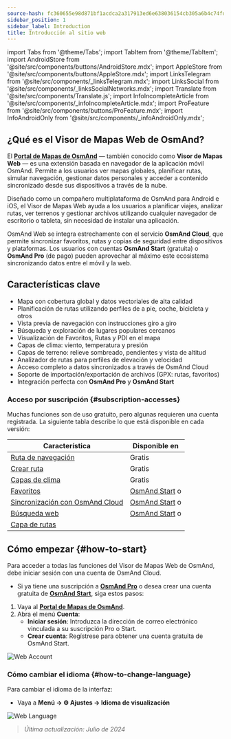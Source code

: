 ```yaml
---
source-hash: fc360655e98d871bf1acdca2a317913ed6e638036154cb305a6b4c74fd518f33
sidebar_position: 1
sidebar_label: Introduction
title: Introducción al sitio web
---
```

import Tabs from '@theme/Tabs';
import TabItem from '@theme/TabItem';
import AndroidStore from '@site/src/components/buttons/AndroidStore.mdx';
import AppleStore from '@site/src/components/buttons/AppleStore.mdx';
import LinksTelegram from '@site/src/components/_linksTelegram.mdx';
import LinksSocial from '@site/src/components/_linksSocialNetworks.mdx';
import Translate from '@site/src/components/Translate.js';
import InfoIncompleteArticle from '@site/src/components/_infoIncompleteArticle.mdx';
import ProFeature from '@site/src/components/buttons/ProFeature.mdx';
import InfoAndroidOnly from '@site/src/components/_infoAndroidOnly.mdx';


<InfoIncompleteArticle/>

## ¿Qué es el Visor de Mapas Web de OsmAnd?

El [**Portal de Mapas de OsmAnd**](https://osmand.net/map) — también conocido como **Visor de Mapas Web** — es una extensión basada en navegador de la aplicación móvil OsmAnd. Permite a los usuarios ver mapas globales, planificar rutas, simular navegación, gestionar datos personales y acceder a contenido sincronizado desde sus dispositivos a través de la nube.

Diseñado como un compañero multiplataforma de OsmAnd para Android e iOS, el Visor de Mapas Web ayuda a los usuarios a planificar viajes, analizar rutas, ver terrenos y gestionar archivos utilizando cualquier navegador de escritorio o tableta, sin necesidad de instalar una aplicación.

OsmAnd Web se integra estrechamente con el servicio **OsmAnd Cloud**, que permite sincronizar favoritos, rutas y copias de seguridad entre dispositivos y plataformas. Los usuarios con cuentas **OsmAnd Start** (gratuita) o **OsmAnd Pro** (de pago) pueden aprovechar al máximo este ecosistema sincronizando datos entre el móvil y la web.



## Características clave

- Mapa con cobertura global y datos vectoriales de alta calidad
- Planificación de rutas utilizando perfiles de a pie, coche, bicicleta y otros
- Vista previa de navegación con instrucciones giro a giro
- Búsqueda y exploración de lugares populares cercanos
- Visualización de Favoritos, Rutas y PDI en el mapa
- Capas de clima: viento, temperatura y presión
- Capas de terreno: relieve sombreado, pendientes y vista de altitud
- Analizador de rutas para perfiles de elevación y velocidad
- Acceso completo a datos sincronizados a través de OsmAnd Cloud
- Soporte de importación/exportación de archivos (GPX: rutas, favoritos)
- Integración perfecta con **OsmAnd Pro** y **OsmAnd Start**



### Acceso por suscripción {#subscription-accesses}

Muchas funciones son de uso gratuito, pero algunas requieren una cuenta registrada.
La siguiente tabla describe lo que está disponible en cada versión:

| Característica | Disponible en |
|--------|--------------|
| [Ruta de navegación](./planner.md) | Gratis |
| [Crear ruta](./planner.md) | Gratis |
| [Capas de clima](./web-map.md) | Gratis |
| [Favoritos](./web-map.md) | [OsmAnd Start](https://osmand.net/blog/start) o <ProFeature/> |
| [Sincronización con OsmAnd Cloud](./web-cloud.md) | [OsmAnd Start](https://osmand.net/blog/start) o <ProFeature/> |
| [Búsqueda web](./web-search.md) | [OsmAnd Start](https://osmand.net/blog/start) o <ProFeature/> |
| [Capa de rutas](./web-map.md) | <ProFeature/> |


## Cómo empezar {#how-to-start}

Para acceder a todas las funciones del Visor de Mapas Web de OsmAnd, debe iniciar sesión con una cuenta de OsmAnd Cloud.

- Si ya tiene una suscripción a [**OsmAnd Pro**](../personal/osmand-cloud.md#login) o desea crear una cuenta gratuita de [**OsmAnd Start**](../personal/osmand-cloud.md#osmand-start), siga estos pasos:

1. Vaya al [**Portal de Mapas de OsmAnd**](https://osmand.net/map).
2. Abra el menú **Cuenta**:
   - **Iniciar sesión**: Introduzca la dirección de correo electrónico vinculada a su suscripción Pro o Start.
   - **Crear cuenta**: Regístrese para obtener una cuenta gratuita de OsmAnd Start.

![Web Account](@site/static/img/web/web_account.png)



### Cómo cambiar el idioma {#how-to-change-language}

Para cambiar el idioma de la interfaz:

- Vaya a **Menú → ⚙ Ajustes → Idioma de visualización**

![Web Language](@site/static/img/web/web_language.png)


> *Última actualización: Julio de 2024*